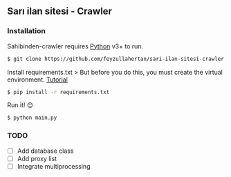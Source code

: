 ##  Sarı ilan sitesi - Crawler
### Installation

Sahibinden-crawler requires [Python](https://www.python.org/) v3+ to run.

```sh
$ git clone https://github.com/feyzullahertan/sari-ilan-sitesi-crawler.git
```
Install requirements.txt
	> But before you do this, you must create the virtual environment. [Tutorial](https://uoa-eresearch.github.io/eresearch-cookbook/recipe/2014/11/26/python-virtual-env/)
```sh
$ pip install -r requirements.txt
```
Run it! :blush:
```sh
$ python main.py
```
### TODO
- [ ] Add database class
- [ ] Add proxy list
- [ ] Integrate multiprocessing
